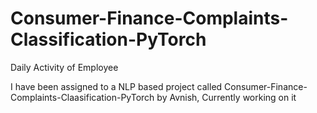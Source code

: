 # Consumer-Finance-Complaints-Classification-PyTorch


Daily Activity of Employee

I have been assigned to a NLP based project called Consumer-Finance-Complaints-Claasification-PyTorch by Avnish,
Currently working on it
